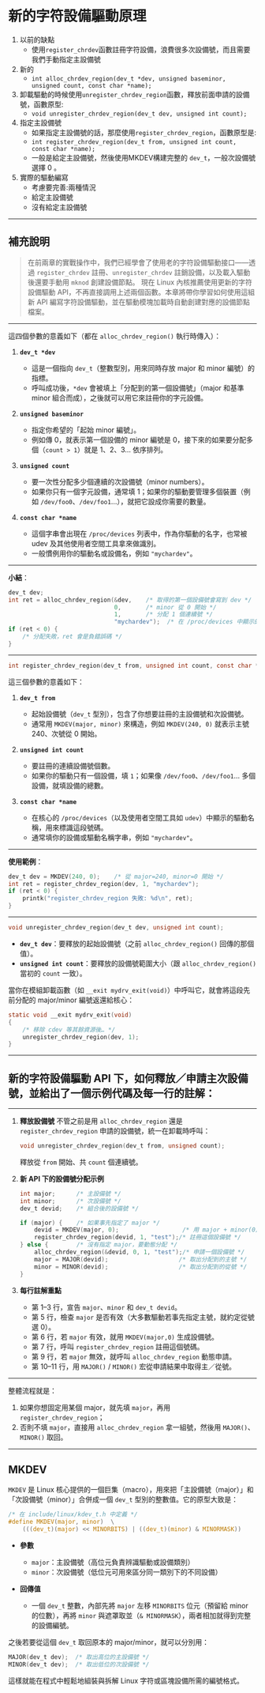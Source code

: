 # 新的字符設備驅動原理
1. 以前的缺點
    - 使用`register_chrdev`函數註冊字符設備，浪費很多次設備號，而且需要我們手動指定主設備號
2. 新的
    - `int alloc_chrdev_region(dev_t *dev, unsigned baseminor, unsigned count, const char *name);`
3. 卸載驅動的時候使用`unregister_chrdev_region`函數，釋放前面申請的設備號，函數原型:
    - `void unregister_chrdev_region(dev_t dev, unsigned int count);`
4. 指定主設備號
    - 如果指定主設備號的話，那麼使用`register_chrdev_region`，函數原型是:
    - `int register_chrdev_region(dev_t from, unsigned int count, const char *name);`
    - 一般是給定主設備號，然後使用MKDEV構建完整的 `dev_t`，一般次設備號選擇 0 。
5. 實際的驅動編寫
    - 考慮要完善:兩種情況
    - 給定主設備號
    - 沒有給定主設備號

---
## 補充說明
> 在前兩章的實戰操作中，我們已經學會了使用老的字符設備驅動接口——透過 `register_chrdev` 註冊、`unregister_chrdev` 註銷設備，以及載入驅動後還要手動用 `mknod` 創建設備節點。
> 現在 Linux 內核推薦使用更新的字符設備驅動 API，不再直接調用上述兩個函數。本章將帶你學習如何使用這組新 API 編寫字符設備驅動，並在驅動模塊加載時自動創建對應的設備節點檔案。

---
這四個參數的意義如下（都在 `alloc_chrdev_region()` 執行時傳入）：

1. **`dev_t *dev`**

   * 這是一個指向 `dev_t`（整數型別，用來同時存放 major 和 minor 編號）的指標。
   * 呼叫成功後，`*dev` 會被填上「分配到的第一個設備號」（major 和基準 minor 組合而成），之後就可以用它來註冊你的字元設備。

2. **`unsigned baseminor`**

   * 指定你希望的「起始 minor 編號」。
   * 例如傳 0，就表示第一個設備的 minor 編號是 0，接下來的如果要分配多個（`count > 1`）就是 1、2、3… 依序排列。

3. **`unsigned count`**

   * 要一次性分配多少個連續的次設備號（minor numbers）。
   * 如果你只有一個字元設備，通常填 1；如果你的驅動要管理多個裝置（例如 `/dev/foo0`、`/dev/foo1`…），就把它設成你需要的數量。

4. **`const char *name`**

   * 這個字串會出現在 `/proc/devices` 列表中，作為你驅動的名字，也常被 udev 及其他使用者空間工具拿來做識別。
   * 一般慣例用你的驅動名或設備名，例如 `"mychardev"`。

---

**小結**：

```c
dev_t dev;
int ret = alloc_chrdev_region(&dev,    /* 取得的第一個設備號會寫到 dev */ 
                              0,       /* minor 從 0 開始 */ 
                              1,       /* 分配 1 個連續號 */ 
                              "mychardev");  /* 在 /proc/devices 中顯示的名稱 */
if (ret < 0) {
    /* 分配失敗，ret 會是負錯誤碼 */
}
```

---
```c
int register_chrdev_region(dev_t from, unsigned int count, const char *name);
```
這三個參數的意義如下：

1. **`dev_t from`**

   * 起始設備號（`dev_t` 型別），包含了你想要註冊的主設備號和次設備號。
   * 通常用 `MKDEV(major, minor)` 來構造，例如 `MKDEV(240, 0)` 就表示主號 240、次號從 0 開始。

2. **`unsigned int count`**

   * 要註冊的連續設備號個數。
   * 如果你的驅動只有一個設備，填 `1`；如果像 `/dev/foo0`、`/dev/foo1`… 多個設備，就填設備的總數。

3. **`const char *name`**

   * 在核心的 `/proc/devices`（以及使用者空間工具如 `udev`）中顯示的驅動名稱，用來標識這段號碼。
   * 通常填你的設備或驅動名稱字串，例如 `"mychardev"`。

---

**使用範例**：

```c
dev_t dev = MKDEV(240, 0);    /* 從 major=240, minor=0 開始 */
int ret = register_chrdev_region(dev, 1, "mychardev");
if (ret < 0) {
    printk("register_chrdev_region 失敗: %d\n", ret);
}
```


---
```c
void unregister_chrdev_region(dev_t dev, unsigned int count);
```

* **`dev_t dev`**：要釋放的起始設備號（之前 `alloc_chrdev_region()` 回傳的那個值）。
* **`unsigned int count`**：要釋放的設備號範圍大小（跟 `alloc_chrdev_region()` 當初的 `count` 一致）。

當你在模組卸載函數（如 `__exit mydrv_exit(void)`）中呼叫它，就會將這段先前分配的 major/minor 編號返還給核心：

```c
static void __exit mydrv_exit(void)
{
    /* 移除 cdev 等其餘資源後… */
    unregister_chrdev_region(dev, 1);
}
```

---
## 新的字符設備驅動 API 下，如何釋放／申請主次設備號，並給出了一個示例代碼及每一行的註解：

---

1. **釋放設備號**
   不管之前是用 `alloc_chrdev_region` 還是 `register_chrdev_region` 申請的設備號，統一在卸載時呼叫：

   ```c
   void unregister_chrdev_region(dev_t from, unsigned count);
   ```

   釋放從 `from` 開始、共 `count` 個連續號。

2. **新 API 下的設備號分配示例**

   ```c
   int major;      /* 主設備號 */
   int minor;      /* 次設備號 */
   dev_t devid;    /* 組合後的設備號 */

   if (major) {    /* 如果事先指定了 major */
       devid = MKDEV(major, 0);                  /* 用 major + minor(0) 構建 dev_t */
       register_chrdev_region(devid, 1, "test");/* 註冊這個設備號 */
   } else {        /* 沒有指定 major，要動態分配 */
       alloc_chrdev_region(&devid, 0, 1, "test");/* 申請一個設備號 */
       major = MAJOR(devid);                    /* 取出分配到的主號 */
       minor = MINOR(devid);                    /* 取出分配到的從號 */
   }
   ```

3. **每行註解重點**

   * 第 1–3 行，宣告 `major`、`minor` 和 `dev_t devid`。
   * 第 5 行，檢查 `major` 是否有效（大多數驅動若事先指定主號，就約定從號選 0）。
   * 第 6 行，若 `major` 有效，就用 `MKDEV(major,0)` 生成設備號。
   * 第 7 行，呼叫 `register_chrdev_region` 註冊這個號碼。
   * 第 9 行，若 `major` 無效，就呼叫 `alloc_chrdev_region` 動態申請。
   * 第 10–11 行，用 `MAJOR()` / `MINOR()` 宏從申請結果中取得主／從號。

---

整體流程就是：

1. 如果你想固定用某個 major，就先填 `major`，再用 `register_chrdev_region`；
2. 否則不填 `major`，直接用 `alloc_chrdev_region` 拿一組號，然後用 `MAJOR()`、`MINOR()` 取回。

---
## MKDEV
`MKDEV` 是 Linux 核心提供的一個巨集（macro），用來把「主設備號（major）」和「次設備號（minor）」合併成一個 `dev_t` 型別的整數值。它的原型大致是：

```c
/* 在 include/linux/kdev_t.h 中定義 */
#define MKDEV(major, minor)  \
    (((dev_t)(major) << MINORBITS) | ((dev_t)(minor) & MINORMASK))
```

* **參數**

  * `major`：主設備號（高位元負責辨識驅動或設備類別）
  * `minor`：次設備號（低位元可用來區分同一類別下的不同設備）
* **回傳值**

  * 一個 `dev_t` 整數，內部先將 `major` 左移 `MINORBITS` 位元（預留給 minor 的位數），再將 `minor` 與遮罩取並（`& MINORMASK`），兩者相加就得到完整的設備編號。

之後若要從這個 `dev_t` 取回原本的 major/minor，就可以分別用：

```c
MAJOR(dev_t dev);  /* 取出高位的主設備號 */
MINOR(dev_t dev);  /* 取出低位的次設備號 */
```

這樣就能在程式中輕鬆地組裝與拆解 Linux 字符或區塊設備所需的編號格式。
